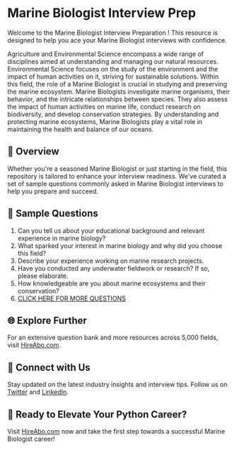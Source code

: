 # Marine Biologist Interview Prep

Welcome to the Marine Biologist Interview Preparation ! This resource is designed to help you ace your Marine Biologist interviews with confidence.

Agriculture and Environmental Science encompass a wide range of disciplines aimed at understanding and managing our natural resources. Environmental Science focuses on the study of the environment and the impact of human activities on it, striving for sustainable solutions. Within this field, the role of a Marine Biologist is crucial in studying and preserving the marine ecosystem. Marine Biologists investigate marine organisms, their behavior, and the intricate relationships between species. They also assess the impact of human activities on marine life, conduct research on biodiversity, and develop conservation strategies. By understanding and protecting marine ecosystems, Marine Biologists play a vital role in maintaining the health and balance of our oceans.

## 🚀 Overview

Whether you're a seasoned Marine Biologist or just starting in the field, this repository is tailored to enhance your interview readiness. We've curated a set of sample questions commonly asked in Marine Biologist interviews to help you prepare and succeed.

## 📝 Sample Questions

1. Can you tell us about your educational background and relevant experience in marine biology?
2. What sparked your interest in marine biology and why did you choose this field?
3. Describe your experience working on marine research projects.
4. Have you conducted any underwater fieldwork or research? If so, please elaborate.
5. How knowledgeable are you about marine ecosystems and their conservation?
6. [CLICK HERE FOR MORE QUESTIONS](https://hireabo.com/job/10_1_17/Marine%20Biologist)

## 🌐 Explore Further

For an extensive question bank and more resources across 5,000 fields, visit [HireAbo.com](https://www.hireabo.com).

## 📱 Connect with Us

Stay updated on the latest industry insights and interview tips. Follow us on [Twitter](https://twitter.com/hireabo) and [LinkedIn](https://www.linkedin.com/in/hire-abo-3609972a8/).

## 🚀 Ready to Elevate Your Python Career?

Visit [HireAbo.com](https://www.hireabo.com) now and take the first step towards a successful Marine Biologist career!